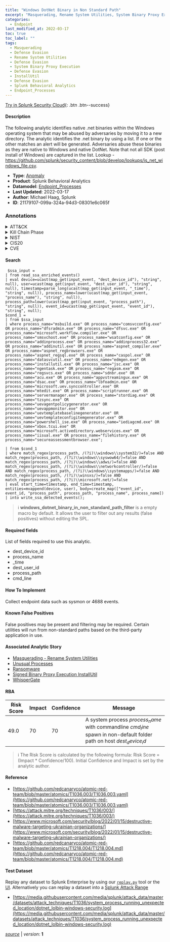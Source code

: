 ```yaml
---
title: "Windows DotNet Binary in Non Standard Path"
excerpt: "Masquerading, Rename System Utilities, System Binary Proxy Execution, InstallUtil"
categories:
  - Endpoint
last_modified_at: 2022-03-17
toc: true
toc_label: ""
tags:
  - Masquerading
  - Defense Evasion
  - Rename System Utilities
  - Defense Evasion
  - System Binary Proxy Execution
  - Defense Evasion
  - InstallUtil
  - Defense Evasion
  - Splunk Behavioral Analytics
  - Endpoint_Processes
---
```




[Try in Splunk Security Cloud](https://www.splunk.com/en_us/cyber-security.html){: .btn .btn--success}

#### Description

The following analytic identifies native .net binaries within the Windows operating system that may be abused by adversaries by moving it to a new directory. The analytic identifies the .net binary by using a list. If one or the other matches an alert will be generated. Adversaries abuse these binaries as they are native to Windows and native DotNet. Note that not all SDK (post install of Windows) are captured in the list. Lookup - https://github.com/splunk/security_content/blob/develop/lookups/is_net_windows_file.csv.

- **Type**: [Anomaly](https://github.com/splunk/security_content/wiki/Detection-Analytic-Types)
- **Product**: Splunk Behavioral Analytics
- **Datamodel**: [Endpoint_Processes](https://docs.splunk.com/Documentation/CIM/latest/User/EndpointProcesses)
- **Last Updated**: 2022-03-17
- **Author**: Michael Haag, Splunk
- **ID**: 21179107-099a-324a-94d3-08301e6c065f

### Annotations
<details>
  <summary>ATT&CK</summary>

<div markdown="1">

#### [ATT&CK](https://attack.mitre.org/)

| ID          | Technique   | Tactic         |
| ----------- | ----------- |--------------- |
| [T1036](https://attack.mitre.org/techniques/T1036/) | Masquerading | Defense Evasion |

| [T1036.003](https://attack.mitre.org/techniques/T1036/003/) | Rename System Utilities | Defense Evasion |

| [T1218](https://attack.mitre.org/techniques/T1218/) | System Binary Proxy Execution | Defense Evasion |

| [T1218.004](https://attack.mitre.org/techniques/T1218/004/) | InstallUtil | Defense Evasion |

</div>
</details>


<details>
  <summary>Kill Chain Phase</summary>

<div markdown="1">

* Actions on Objectives


</div>
</details>


<details>
  <summary>NIST</summary>

<div markdown="1">

* PR.PT
* DE.CM



</div>
</details>

<details>
  <summary>CIS20</summary>

<div markdown="1">

* CIS 8



</div>
</details>

<details>
  <summary>CVE</summary>

<div markdown="1">


</div>
</details>


#### Search

```
 $ssa_input = 
| from read_ssa_enriched_events() 
| eval device=ucast(map_get(input_event, "dest_device_id"), "string", null), user=ucast(map_get(input_event, "dest_user_id"), "string", null), timestamp=parse_long(ucast(map_get(input_event, "_time"), "string", null)), process_name=lower(ucast(map_get(input_event, "process_name"), "string", null)), process_path=lower(ucast(map_get(input_event, "process_path"), "string", null)), event_id=ucast(map_get(input_event, "event_id"), "string", null);
$cond_1 = 
| from $ssa_input 
| where process_name="msbuild.exe" OR process_name="comsvcconfig.exe" OR process_name="dfsradmin.exe" OR process_name="dfsvc.exe" OR process_name="microsoft.workflow.compiler.exe" OR process_name="smsvchost.exe" OR process_name="wsatconfig.exe" OR process_name="addinprocess.exe" OR process_name="addinprocess32.exe" OR process_name="addinutil.exe" OR process_name="aspnet_compiler.exe" OR process_name="aspnet_regbrowsers.exe" OR process_name="aspnet_regsql.exe" OR process_name="caspol.exe" OR process_name="datasvcutil.exe" OR process_name="edmgen.exe" OR process_name="installutil.exe" OR process_name="jsc.exe" OR process_name="ngentask.exe" OR process_name="regasm.exe" OR process_name="regsvcs.exe" OR process_name="sdnbr.exe" OR process_name="acu.exe" OR process_name="appvstreamingux.exe" OR process_name="dsac.exe" OR process_name="lbfoadmin.exe" OR process_name="microsoft.uev.synccontroller.exe" OR process_name="mtedit.exe" OR process_name="scriptrunner.exe" OR process_name="servermanager.exe" OR process_name="stordiag.exe" OR process_name="tzsync.exe" OR process_name="uevagentpolicygenerator.exe" OR process_name="uevappmonitor.exe" OR process_name="uevtemplatebaselinegenerator.exe" OR process_name="uevtemplateconfigitemgenerator.exe" OR process_name="powershell_ise.exe" OR process_name="iediagcmd.exe" OR process_name="xbox.tcui.exe" OR process_name="microsoft.activedirectory.webservices.exe" OR process_name="iisual.exe" OR process_name="filehistory.exe" OR process_name="secureassessmentbrowser.exe";

| from $cond_1 
| where match_regex(process_path, /(?i)\\windows\\system32/)=false AND match_regex(process_path, /(?i)\\windows\\syswow64/)=false AND match_regex(process_path, /(?i)\\windows\\adws/)=false AND match_regex(process_path, /(?i)\\windows\\networkcontroller/)=false AND match_regex(process_path, /(?i)\\windows\\systemapps/)=false AND match_regex(process_path, /(?i)\\winsxs/)=false AND match_regex(process_path, /(?i)\\microsoft.net/)=false 
| eval start_time=timestamp, end_time=timestamp, entities=mvappend(device, user), body=create_map(["event_id", event_id, "process_path", process_path, "process_name", process_name]) 
| into write_ssa_detected_events();
```

> :information_source:
> **windows_dotnet_binary_in_non_standard_path_filter** is a empty macro by default. It allows the user to filter out any results (false positives) without editing the SPL.



#### Required fields
List of fields required to use this analytic.
* dest_device_id
* process_name
* _time
* dest_user_id
* process_path
* cmd_line



#### How To Implement
Collect endpoint data such as sysmon or 4688 events.
#### Known False Positives
False positives may be present and filtering may be required. Certain utilities will run from non-standard paths based on the third-party application in use.

#### Associated Analytic Story
* [Masquerading - Rename System Utilities](/stories/masquerading_-_rename_system_utilities)
* [Unusual Processes](/stories/unusual_processes)
* [Ransomware](/stories/ransomware)
* [Signed Binary Proxy Execution InstallUtil](/stories/signed_binary_proxy_execution_installutil)
* [WhisperGate](/stories/whispergate)




#### RBA

| Risk Score  | Impact      | Confidence   | Message      |
| ----------- | ----------- |--------------|--------------|
| 49.0 | 70 | 70 | A system process $process_name$ with commandline $cmd_line$ spawn in non-default folder path on host $dest_device_id$ |


> :information_source:
> The Risk Score is calculated by the following formula: Risk Score = (Impact * Confidence/100). Initial Confidence and Impact is set by the analytic author.


#### Reference

* [https://github.com/redcanaryco/atomic-red-team/blob/master/atomics/T1036.003/T1036.003.yaml](https://github.com/redcanaryco/atomic-red-team/blob/master/atomics/T1036.003/T1036.003.yaml)
* [https://attack.mitre.org/techniques/T1036/003/](https://attack.mitre.org/techniques/T1036/003/)
* [https://www.microsoft.com/security/blog/2022/01/15/destructive-malware-targeting-ukrainian-organizations/](https://www.microsoft.com/security/blog/2022/01/15/destructive-malware-targeting-ukrainian-organizations/)
* [https://github.com/redcanaryco/atomic-red-team/blob/master/atomics/T1218.004/T1218.004.md](https://github.com/redcanaryco/atomic-red-team/blob/master/atomics/T1218.004/T1218.004.md)



#### Test Dataset
Replay any dataset to Splunk Enterprise by using our [`replay.py`](https://github.com/splunk/attack_data#using-replaypy) tool or the [UI](https://github.com/splunk/attack_data#using-ui).
Alternatively you can replay a dataset into a [Splunk Attack Range](https://github.com/splunk/attack_range#replay-dumps-into-attack-range-splunk-server)

* [https://media.githubusercontent.com/media/splunk/attack_data/master/datasets/attack_techniques/T1036/system_process_running_unexpected_location/dotnet_lolbin-windows-security.log](https://media.githubusercontent.com/media/splunk/attack_data/master/datasets/attack_techniques/T1036/system_process_running_unexpected_location/dotnet_lolbin-windows-security.log)



[*source*](https://github.com/splunk/security_content/tree/develop/detections/endpoint/windows_dotnet_binary_in_non_standard_path.yml) \| *version*: **1**
